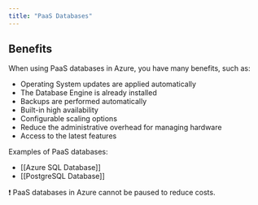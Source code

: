 ```yaml
---
title: "PaaS Databases"
---
```

## Benefits
When using PaaS databases in Azure, you have many benefits, such as:
- Operating System updates are applied automatically
- The Database Engine is already installed
- Backups are performed automatically
- Built-in high availability
- Configurable scaling options
- Reduce the administrative overhead for managing hardware
- Access to the latest features

Examples of PaaS databases:
- [[Azure SQL Database]]
- [[PostgreSQL Database]]

❗ PaaS databases in Azure cannot be paused to reduce costs.